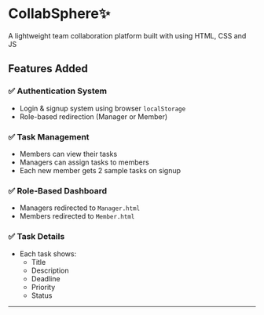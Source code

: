 # CollabSphere✨  
A lightweight team collaboration platform built with using HTML, CSS and JS

## Features Added

### ✅ Authentication System
- Login & signup system using browser `localStorage`
- Role-based redirection (Manager or Member)

### ✅ Task Management
- Members can view their tasks
- Managers can assign tasks to members
- Each new member gets 2 sample tasks on signup

### ✅ Role-Based Dashboard
- Managers redirected to `Manager.html`
- Members redirected to `Member.html`

### ✅ Task Details
- Each task shows:
  - Title
  - Description
  - Deadline
  - Priority
  - Status

---


